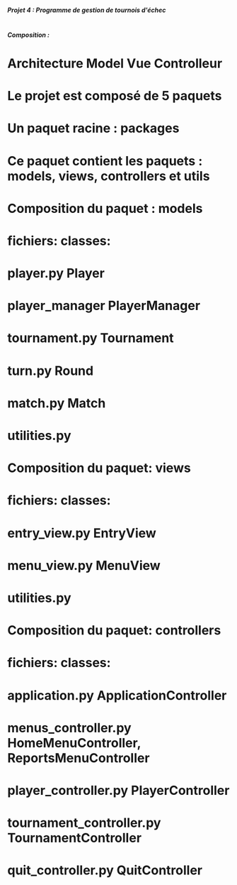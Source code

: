 ##### Projet 4 : Programme de gestion de tournois d'échec
#
##### Composition :
# Architecture Model Vue Controlleur
#
#    Le projet est composé de 5 paquets
#    Un paquet racine : packages 
#    Ce paquet contient les paquets : models, views, controllers et utils
#
#    Composition du paquet : models
#                                fichiers:               classes: 
#                                player.py               Player 
#                                player_manager          PlayerManager
#                                tournament.py           Tournament
#                                turn.py                 Round
#                                match.py                Match
#                                utilities.py
#
#    Composition du paquet: views
#                                fichiers:               classes:
#                                entry_view.py           EntryView
#                                menu_view.py            MenuView
#                                utilities.py
#
#    Composition du paquet: controllers
#                                fichiers:                   classes:
#                                application.py              ApplicationController
#                                menus_controller.py         HomeMenuController, ReportsMenuController 
#                                player_controller.py        PlayerController
#                                tournament_controller.py    TournamentController
#                                quit_controller.py          QuitController
#
#
#